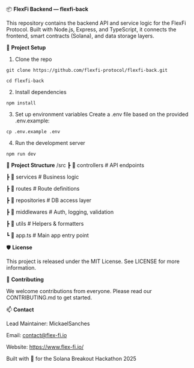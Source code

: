 📦 **FlexFi Backend — flexfi-back**

This repository contains the backend API and service logic for the FlexFi Protocol. Built with Node.js, Express, and TypeScript, it connects the frontend, smart contracts (Solana), and data storage layers.

🚀 **Project Setup**

1. Clone the repo

`git clone https://github.com/flexfi-protocol/flexfi-back.git`

`cd flexfi-back`

2. Install dependencies

`npm install`

3. Set up environment variables
Create a .env file based on the provided .env.example:

`cp .env.example .env`

4. Run the development server

`npm run dev`

📁 **Project Structure**
/src
 ┣ 📁 controllers       # API endpoints

 ┣ 📁 services          # Business logic

 ┣ 📁 routes            # Route definitions

 ┣ 📁 repositories      # DB access layer

 ┣ 📁 middlewares       # Auth, logging, validation

 ┣ 📁 utils             # Helpers & formatters

 ┗ 📜 app.ts            # Main app entry point

🛡 **License**

This project is released under the MIT License. See LICENSE for more information.

🙌 **Contributing**

We welcome contributions from everyone. Please read our CONTRIBUTING.md to get started.

📫 **Contact**

Lead Maintainer: MickaelSanches

Email: contact@flex-fi.io

Website: https://www.flex-fi.io/

Built with 💜 for the Solana Breakout Hackathon 2025
